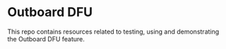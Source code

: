 # Outboard DFU

This repo contains resources related to testing, using and demonstrating the Outboard DFU feature.

